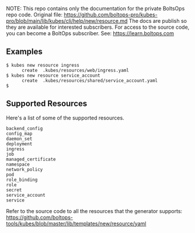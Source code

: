 <!-- note marker start -->
NOTE: This repo contains only the documentation for the private BoltsOps repo code.
Original file: https://github.com/boltops-pro/kubes-pro/blob/main/lib/kubes/cli/help/new/resource.md
The docs are publish so they are available for interested subscribers.
For access to the source code, you can become a BoltOps subscriber.
See: https://learn.boltops.com

<!-- note marker end -->

## Examples

    $ kubes new resource ingress
          create  .kubes/resources/web/ingress.yaml
    $ kubes new resource service_account
          create  .kubes/resources/shared/service_account.yaml
    $

## Supported Resources

Here's a list of some of the supported resources.

    backend_config
    config_map
    daemon_set
    deployment
    ingress
    job
    managed_certificate
    namespace
    network_policy
    pod
    role_binding
    role
    secret
    service_account
    service

Refer to the source code to all the resources that the generator supports:
https://github.com/boltops-tools/kubes/blob/master/lib/templates/new/resource/yaml
